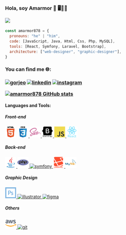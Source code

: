 ### Hola, soy Amarmor 👋 🖥️🔨🔧

![](https://user-images.githubusercontent.com/100948149/218884937-4334fd66-7df1-4103-9519-854fb0232523.png)

```js
const amarmor878 = {
  pronouns: "he" | "him",
  code: [JavaScript, Java, Html, Css, Php, MySQL],
  tools: [React, Symfony, Laravel, Bootstrap],
  architecture: ["web-designer", "graphic-designer"],
}
```
<h3>You can find me 🌐:<h3>

<a href="https://twitter.com/BertMarti6">![gorjeo](https://user-images.githubusercontent.com/100948149/218886606-2197f6c4-3cc3-4ba2-81fd-8a9b99a1baf2.png)</a>
<a href="https://www.linkedin.com/in/alberto-mart%C3%ADnez-moreno-9a7389264/">![linkedin](https://user-images.githubusercontent.com/100948149/218886940-e7ca8bcf-3e6c-4319-81ad-dee55875d197.png)</a>
<a href="https://www.instagram.com/bertmarti6/">![instagram](https://user-images.githubusercontent.com/100948149/218887381-85485f56-bda5-4c5c-bcd8-8cafa9f6ffd3.png)</a>

[![amarmor878 GitHub stats](https://github-readme-stats.vercel.app/api?username=amarmor878&show_icons=true)](https://github.com/anuraghazra/github-readme-stats)

<h4 align="left">Languages and Tools:</h4>
<h5 align="left">Front-end</h5>
<p align="left" id="front-end">
  <a href="https://www.w3.org/html/" target="_blank" rel="noreferrer">
    <img 
         src="https://raw.githubusercontent.com/devicons/devicon/master/icons/html5/html5-original-wordmark.svg" 
         alt="html5" 
         width="36" 
         height="36" 
         /></a> 
  <a href="https://www.w3schools.com/css/" target="_blank" rel="noreferrer">
    <img
      src="https://raw.githubusercontent.com/devicons/devicon/master/icons/css3/css3-original-wordmark.svg"
      alt="css3"
      width="36"
      height="36"
    />
  </a>
  <a href="https://sass-lang.com" target="_blank" rel="noreferrer">
    <img
      src="https://raw.githubusercontent.com/devicons/devicon/master/icons/sass/sass-original.svg"
      alt="sass"
      width="36"
      height="36"
    />
  </a>
  <a href="https://getbootstrap.com" target="_blank" rel="noreferrer">
    <img
      src="https://raw.githubusercontent.com/devicons/devicon/master/icons/bootstrap/bootstrap-plain-wordmark.svg"
      alt="bootstrap"
      width="36"
      height="36"
    />
  </a>
  <a
    href="https://developer.mozilla.org/en-US/docs/Web/JavaScript"
    target="_blank"
    rel="noreferrer"
  >
    <img
      src="https://raw.githubusercontent.com/devicons/devicon/master/icons/javascript/javascript-original.svg"
      alt="javascript"
      width="36"
      height="36"
    />
  </a>
  <a href="https://reactjs.org/" target="_blank" rel="noreferrer">
    <img
      src="https://raw.githubusercontent.com/devicons/devicon/master/icons/react/react-original-wordmark.svg"
      alt="react"
      width="36"
      height="36"
    />
  </a>
</p>
<h5 align="left">Back-end</h5>
<p align="left" id="back-end">
    <a href="https://www.java.com" target="_blank" rel="noreferrer">
    <img
      src="https://raw.githubusercontent.com/devicons/devicon/master/icons/java/java-original.svg"
      alt="java"
      width="36"
      height="36"
    />
  </a>
   <a href="https://www.php.net" target="_blank" rel="noreferrer">
    <img
      src="https://raw.githubusercontent.com/devicons/devicon/master/icons/php/php-original.svg"
      alt="php"
      width="36"
      height="36"
    />
  </a>
  <a href="https://symfony.com" target="_blank" rel="noreferrer">
    <img
      src="https://symfony.com/logos/symfony_black_03.svg"
      alt="symfony"
      width="36"
      height="36"
    />
  </a>
  <a href="https://laravel.com/" target="_blank" rel="noreferrer">
    <img
      src="https://raw.githubusercontent.com/devicons/devicon/master/icons/laravel/laravel-plain-wordmark.svg"
      alt="laravel"
      width="36"
      height="36"
    />
  </a>
  <a href="https://www.mysql.com/" target="_blank" rel="noreferrer">
    <img
      src="https://raw.githubusercontent.com/devicons/devicon/master/icons/mysql/mysql-original-wordmark.svg"
      alt="mysql"
      width="36"
      height="36"
    />
  </a>
</p>
<h5 align="left">Graphic Design</h5>
<p align="left" id="graphic-design">
  <a href="https://www.photoshop.com/en" target="_blank" rel="noreferrer">
    <img
      src="https://raw.githubusercontent.com/devicons/devicon/master/icons/photoshop/photoshop-line.svg"
      alt="photoshop"
      width="36"
      height="36"
    />
  </a>
  <a href="https://www.adobe.com/in/products/illustrator.html"
    target="_blank"
    rel="noreferrer">
    <img
      src="https://www.vectorlogo.zone/logos/adobe_illustrator/adobe_illustrator-icon.svg"
      alt="illustrator"
      width="36"
      height="36"
    />
  </a>
  <a href="https://www.figma.com/" target="_blank" rel="noreferrer">
    <img
      src="https://www.vectorlogo.zone/logos/figma/figma-icon.svg"
      alt="figma"
      width="36"
      height="36"
    />
  </a>
</p>
<h5 align="left">Others</h5>
<p align="left" id="others">
   <a href="https://aws.amazon.com" target="_blank" rel="noreferrer">
    <img
      src="https://raw.githubusercontent.com/devicons/devicon/master/icons/amazonwebservices/amazonwebservices-original-wordmark.svg"
      alt="aws"
      width="36"
      height="36"
    />
  </a>
  <a href="https://git-scm.com/" target="_blank" rel="noreferrer">
    <img
      src="https://www.vectorlogo.zone/logos/git-scm/git-scm-icon.svg"
      alt="git"
      width="36"
      height="36"
    />
  </a>
</p>
